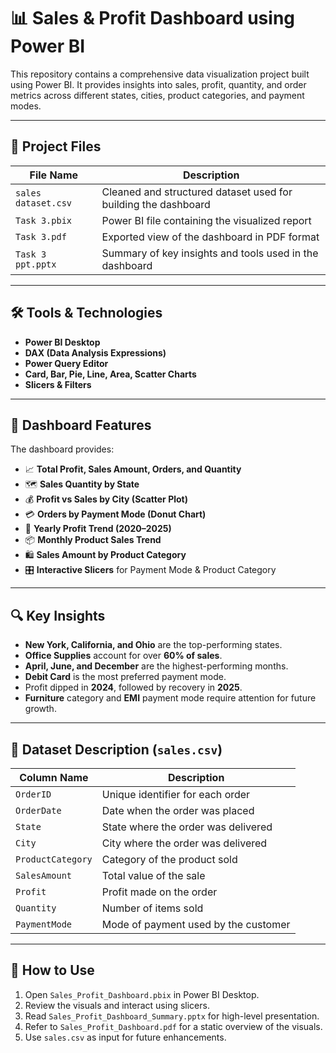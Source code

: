 # 📊 Sales & Profit Dashboard using Power BI

This repository contains a comprehensive data visualization project built using Power BI. It provides insights into sales, profit, quantity, and order metrics across different states, cities, product categories, and payment modes.

---

## 📁 Project Files

| File Name                         | Description                                                   |
|----------------------------------|---------------------------------------------------------------|
| `sales dataset.csv`                      | Cleaned and structured dataset used for building the dashboard |
| `Task 3.pbix`    | Power BI file containing the visualized report                |
| `Task 3.pdf`     | Exported view of the dashboard in PDF format                  |
| `Task 3 ppt.pptx` | Summary of key insights and tools used in the dashboard         |

---

## 🛠️ Tools & Technologies

- **Power BI Desktop**
- **DAX (Data Analysis Expressions)**
- **Power Query Editor**
- **Card, Bar, Pie, Line, Area, Scatter Charts**
- **Slicers & Filters**

---

## 📌 Dashboard Features

The dashboard provides:

- 📈 **Total Profit, Sales Amount, Orders, and Quantity**
- 🗺️ **Sales Quantity by State**
- 💰 **Profit vs Sales by City (Scatter Plot)**
- 💳 **Orders by Payment Mode (Donut Chart)**
- 📅 **Yearly Profit Trend (2020–2025)**
- 📦 **Monthly Product Sales Trend**
- 🛍️ **Sales Amount by Product Category**
- 🎛️ **Interactive Slicers** for Payment Mode & Product Category

---

## 🔍 Key Insights

- **New York, California, and Ohio** are the top-performing states.
- **Office Supplies** account for over **60% of sales**.
- **April, June, and December** are the highest-performing months.
- **Debit Card** is the most preferred payment mode.
- Profit dipped in **2024**, followed by recovery in **2025**.
- **Furniture** category and **EMI** payment mode require attention for future growth.

---

## 📂 Dataset Description (`sales.csv`)

| Column Name       | Description                            |
|-------------------|----------------------------------------|
| `OrderID`         | Unique identifier for each order       |
| `OrderDate`       | Date when the order was placed         |
| `State`           | State where the order was delivered    |
| `City`            | City where the order was delivered     |
| `ProductCategory` | Category of the product sold           |
| `SalesAmount`     | Total value of the sale                |
| `Profit`          | Profit made on the order               |
| `Quantity`        | Number of items sold                   |
| `PaymentMode`     | Mode of payment used by the customer   |

---

## 📝 How to Use

1. Open `Sales_Profit_Dashboard.pbix` in Power BI Desktop.
2. Review the visuals and interact using slicers.
3. Read `Sales_Profit_Dashboard_Summary.pptx` for high-level presentation.
4. Refer to `Sales_Profit_Dashboard.pdf` for a static overview of the visuals.
5. Use `sales.csv` as input for future enhancements.
